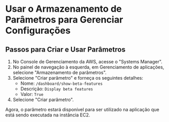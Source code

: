 # Usar o Armazenamento de Parâmetros para Gerenciar Configurações

## Passos para Criar e Usar Parâmetros

1. No Console de Gerenciamento da AWS, acesse o "Systems Manager".
2. No painel de navegação à esquerda, em Gerenciamento de aplicações, selecione "Armazenamento de parâmetros".
3. Selecione "Criar parâmetro" e forneça os seguintes detalhes:
   - Nome: `/dashboard/show-beta-features`
   - Descrição: `Display beta features`
   - Valor: `True`
4. Selecione "Criar parâmetro".

Agora, o parâmetro estará disponível para ser utilizado na aplicação que está sendo executada na instância EC2.
